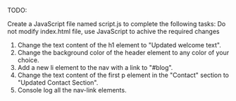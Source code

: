 TODO:

Create a JavaScript file named script.js to complete the following tasks:
Do not modify index.html file, use JavaScript to achive the required changes

1. Change the text content of the h1 element to "Updated welcome text".
2. Change the background color of the header element to any color of your choice.
3. Add a new li element to the nav with a link to "#blog".
4. Change the text content of the first p element in the "Contact" section to "Updated Contact Section".
5. Console log all the nav-link elements.